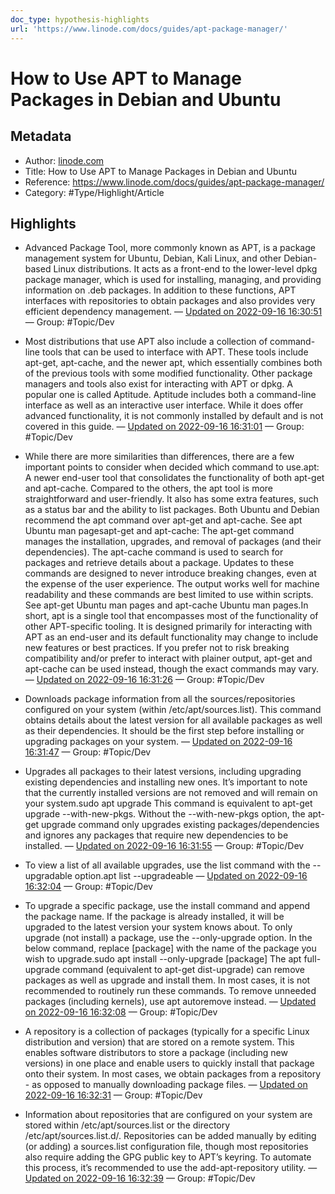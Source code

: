 ```yaml
---
doc_type: hypothesis-highlights
url: 'https://www.linode.com/docs/guides/apt-package-manager/'
---
```

# How to Use APT to Manage Packages in Debian and Ubuntu

## Metadata
- Author: [linode.com]()
- Title: How to Use APT to Manage Packages in Debian and Ubuntu
- Reference: https://www.linode.com/docs/guides/apt-package-manager/
- Category: #Type/Highlight/Article

## Highlights
- Advanced Package Tool, more commonly known as APT, is a package management system for Ubuntu, Debian, Kali Linux, and other Debian-based Linux distributions. It acts as a front-end to the lower-level dpkg package manager, which is used for installing, managing, and providing information on .deb packages. In addition to these functions, APT interfaces with repositories to obtain packages and also provides very efficient dependency management. — [Updated on 2022-09-16 16:30:51](https://hyp.is/dRJMzDX-Ee21VEtt7iPUUw/www.linode.com/docs/guides/apt-package-manager/)  — Group: #Topic/Dev

- Most distributions that use APT also include a collection of command-line tools that can be used to interface with APT. These tools include apt-get, apt-cache, and the newer apt, which essentially combines both of the previous tools with some modified functionality. Other package managers and tools also exist for interacting with APT or dpkg. A popular one is called Aptitude. Aptitude includes both a command-line interface as well as an interactive user interface. While it does offer advanced functionality, it is not commonly installed by default and is not covered in this guide. — [Updated on 2022-09-16 16:31:01](https://hyp.is/etogxjX-Ee2mxLugP1LX8Q/www.linode.com/docs/guides/apt-package-manager/)  — Group: #Topic/Dev

- While there are more similarities than differences, there are a few important points to consider when decided which command to use.apt: A newer end-user tool that consolidates the functionality of both apt-get and apt-cache. Compared to the others, the apt tool is more straightforward and user-friendly. It also has some extra features, such as a status bar and the ability to list packages. Both Ubuntu and Debian recommend the apt command over apt-get and apt-cache. See apt Ubuntu man pagesapt-get and apt-cache: The apt-get command manages the installation, upgrades, and removal of packages (and their dependencies). The apt-cache command is used to search for packages and retrieve details about a package. Updates to these commands are designed to never introduce breaking changes, even at the expense of the user experience. The output works well for machine readability and these commands are best limited to use within scripts. See apt-get Ubuntu man pages and apt-cache Ubuntu man pages.In short, apt is a single tool that encompasses most of the functionality of other APT-specific tooling. It is designed primarily for interacting with APT as an end-user and its default functionality may change to include new features or best practices. If you prefer not to risk breaking compatibility and/or prefer to interact with plainer output, apt-get and apt-cache can be used instead, though the exact commands may vary. — [Updated on 2022-09-16 16:31:26](https://hyp.is/iXIZQDX-Ee2o7JdsG7b1vQ/www.linode.com/docs/guides/apt-package-manager/)  — Group: #Topic/Dev

- Downloads package information from all the sources/repositories configured on your system (within /etc/apt/sources.list). This command obtains details about the latest version for all available packages as well as their dependencies. It should be the first step before installing or upgrading packages on your system. — [Updated on 2022-09-16 16:31:47](https://hyp.is/lh4u1jX-Ee2ao2vjJF_k6w/www.linode.com/docs/guides/apt-package-manager/)  — Group: #Topic/Dev

- Upgrades all packages to their latest versions, including upgrading existing dependencies and installing new ones. It’s important to note that the currently installed versions are not removed and will remain on your system.sudo apt upgrade This command is equivalent to apt-get upgrade --with-new-pkgs. Without the --with-new-pkgs option, the apt-get upgrade command only upgrades existing packages/dependencies and ignores any packages that require new dependencies to be installed. — [Updated on 2022-09-16 16:31:55](https://hyp.is/mwZcXDX-Ee25bxsANK27Iw/www.linode.com/docs/guides/apt-package-manager/)  — Group: #Topic/Dev

- To view a list of all available upgrades, use the list command with the --upgradable option.apt list --upgradeable — [Updated on 2022-09-16 16:32:04](https://hyp.is/oEfjjjX-Ee2kN2cbl9g0eA/www.linode.com/docs/guides/apt-package-manager/)  — Group: #Topic/Dev

- To upgrade a specific package, use the install command and append the package name. If the package is already installed, it will be upgraded to the latest version your system knows about. To only upgrade (not install) a package, use the --only-upgrade option. In the below command, replace [package] with the name of the package you wish to upgrade.sudo apt install --only-upgrade [package] The apt full-upgrade command (equivalent to apt-get dist-upgrade) can remove packages as well as upgrade and install them. In most cases, it is not recommended to routinely run these commands. To remove unneeded packages (including kernels), use apt autoremove instead. — [Updated on 2022-09-16 16:32:08](https://hyp.is/osDstDX-Ee2dsCtBCJe2lQ/www.linode.com/docs/guides/apt-package-manager/)  — Group: #Topic/Dev

- A repository is a collection of packages (typically for a specific Linux distribution and version) that are stored on a remote system. This enables software distributors to store a package (including new versions) in one place and enable users to quickly install that package onto their system. In most cases, we obtain packages from a repository - as opposed to manually downloading package files. — [Updated on 2022-09-16 16:32:31](https://hyp.is/sCh83DX-Ee2sPBsa9WihkA/www.linode.com/docs/guides/apt-package-manager/)  — Group: #Topic/Dev

- Information about repositories that are configured on your system are stored within /etc/apt/sources.list or the directory /etc/apt/sources.list.d/. Repositories can be added manually by editing (or adding) a sources.list configuration file, though most repositories also require adding the GPG public key to APT’s keyring. To automate this process, it’s recommended to use the add-apt-repository utility. — [Updated on 2022-09-16 16:32:39](https://hyp.is/tP-MMjX-Ee25cdPPC3YPWA/www.linode.com/docs/guides/apt-package-manager/)  — Group: #Topic/Dev

